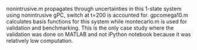 nonintrusive.m propagates through uncertainties in this 1-state system using nonintrusive 
gPC, switch at t=200 is accounted for. gpcomega10.m calculates basis functions for this system while montecarlo.m is used for validation and benchmarking. This is the only case study where the validation was done on MATLAB and not iPython notebook because it was relatively low computation.  
